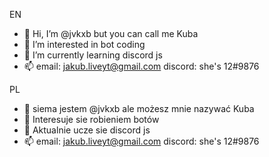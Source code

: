EN
- 👋 Hi, I’m @jvkxb but you can call me Kuba
- 👀 I’m interested in bot coding
- 🌱 I’m currently learning discord js
- 📫 email: jakub.liveyt@gmail.com discord: she's 12#9876

PL
- 👋 siema jestem @jvkxb ale możesz mnie nazywać Kuba
- 👀 Interesuje sie robieniem botów
- 🌱 Aktualnie ucze sie discord js
- 📫 email: jakub.liveyt@gmail.com discord: she's 12#9876
